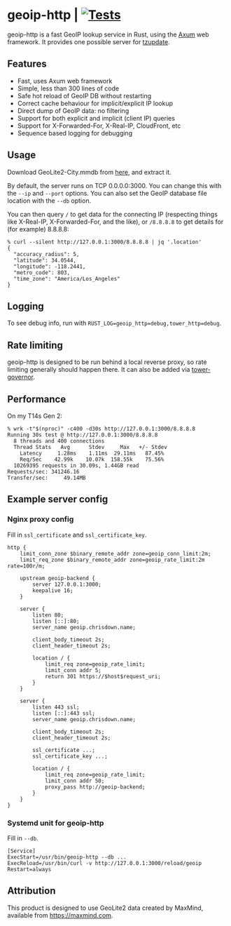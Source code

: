 # geoip-http | [![Tests](https://img.shields.io/github/actions/workflow/status/cdown/geoip-http/ci.yml?branch=master)](https://github.com/cdown/geoip-http/actions?query=branch%3Amaster)

geoip-http is a fast GeoIP lookup service in Rust, using the
[Axum](https://docs.rs/axum/latest/axum/) web framework. It provides one
possible server for [tzupdate](https://github.com/cdown/tzupdate).

## Features

- Fast, uses Axum web framework
- Simple, less than 300 lines of code
- Safe hot reload of GeoIP DB without restarting
- Correct cache behaviour for implicit/explicit IP lookup
- Direct dump of GeoIP data: no filtering
- Support for both explicit and implicit (client IP) queries
- Support for X-Forwarded-For, X-Real-IP, CloudFront, etc
- Sequence based logging for debugging

## Usage

Download GeoLite2-City.mmdb from
[here](https://dev.maxmind.com/geoip/geolite2-free-geolocation-data/), and
extract it.

By default, the server runs on TCP 0.0.0.0:3000. You can change this with the
`--ip` and `--port` options. You can also set the GeoIP database file location
with the `--db` option.

You can then query `/` to get data for the connecting IP (respecting things
like X-Real-IP, X-Forwarded-For, and the like), or `/8.8.8.8` to get details
for (for example) 8.8.8.8:

```
% curl --silent http://127.0.0.1:3000/8.8.8.8 | jq '.location'
{
  "accuracy_radius": 5,
  "latitude": 34.0544,
  "longitude": -118.2441,
  "metro_code": 803,
  "time_zone": "America/Los_Angeles"
}
```

## Logging

To see debug info, run with `RUST_LOG=geoip_http=debug,tower_http=debug`.

## Rate limiting

geoip-http is designed to be run behind a local reverse proxy, so rate limiting
generally should happen there. It can also be added via
[tower-governor](https://github.com/benwis/tower-governor).

## Performance

On my T14s Gen 2:

    % wrk -t"$(nproc)" -c400 -d30s http://127.0.0.1:3000/8.8.8.8
    Running 30s test @ http://127.0.0.1:3000/8.8.8.8
      8 threads and 400 connections
      Thread Stats   Avg      Stdev     Max   +/- Stdev
        Latency     1.28ms    1.11ms  29.11ms   87.45%
        Req/Sec    42.99k    10.07k  158.55k    75.56%
      10269395 requests in 30.09s, 1.44GB read
    Requests/sec: 341246.16
    Transfer/sec:     49.14MB

## Example server config

### Nginx proxy config

Fill in `ssl_certificate` and `ssl_certificate_key`.

```
http {
    limit_conn_zone $binary_remote_addr zone=geoip_conn_limit:2m;
    limit_req_zone $binary_remote_addr zone=geoip_rate_limit:2m rate=100r/m;

    upstream geoip-backend {
        server 127.0.0.1:3000;
        keepalive 16;
    }

    server {
        listen 80;
        listen [::]:80;
        server_name geoip.chrisdown.name;

        client_body_timeout 2s;
        client_header_timeout 2s;

        location / {
            limit_req zone=geoip_rate_limit;
            limit_conn addr 5;
            return 301 https://$host$request_uri;
        }
    }

    server {
        listen 443 ssl;
        listen [::]:443 ssl;
        server_name geoip.chrisdown.name;

        client_body_timeout 2s;
        client_header_timeout 2s;

        ssl_certificate ...;
        ssl_certificate_key ...;

        location / {
            limit_req zone=geoip_rate_limit;
            limit_conn addr 50;
            proxy_pass http://geoip-backend;
        }
    }
}
```

### Systemd unit for geoip-http

Fill in `--db`.

```
[Service]
ExecStart=/usr/bin/geoip-http --db ...
ExecReload=/usr/bin/curl -v http://127.0.0.1:3000/reload/geoip
Restart=always
```

## Attribution

This product is designed to use GeoLite2 data created by MaxMind, available
from https://maxmind.com.
